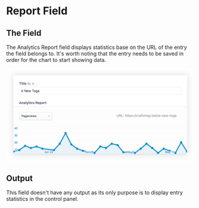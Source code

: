 # Report Field

## The Field

The Analytics Report field displays statistics base on the URL of the entry the field belongs to. It's worth noting that the entry needs to be saved in order for the chart to start showing data.

<img src="./images/report-field@2x.png" title="Report Field" width="740" />

## Output

This field doesn't have any output as its only purpose is to display entry statistics in the control panel.